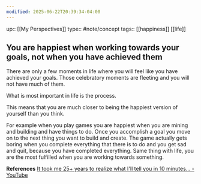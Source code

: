 ```yaml
---
modified: 2025-06-22T20:39:34-04:00
---
```

up:: [[My Perspectives]]
type:: #note/concept 
tags:: [[happiness]] [[life]]

## You are happiest when working towards your goals, not when you have achieved them 

There are only a few moments in life where you will feel like you have achieved your goals. Those celebratory moments are fleeting and you will not have much of them.

What is most important in life is the process. 

This means that you are much closer to being the happiest version of yourself than you think.

For example when you play games you are happiest when you are mining and building and have things to do.
Once you accomplish a goal you move on to the next thing you want to build and create. 
The game actually gets boring when you complete everything that there is to do and you get sad and quit, because you have completed everything.
Same thing with life, you are the most fulfilled when you are working towards something.

**References**
[It took me 25+ years to realize what I'll tell you in 10 minutes... - YouTube](https://www.youtube.com/watch?v=ZAdg63nVhZg&list=LL&index=18)